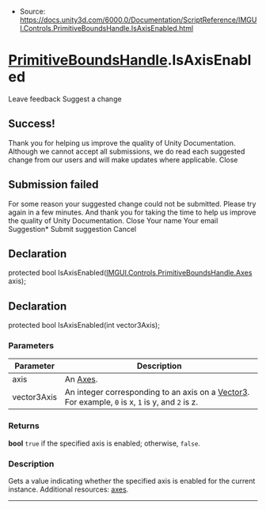 * Source: https://docs.unity3d.com/6000.0/Documentation/ScriptReference/IMGUI.Controls.PrimitiveBoundsHandle.IsAxisEnabled.html

#  [PrimitiveBoundsHandle](https://docs.unity3d.com/6000.0/Documentation/ScriptReference/IMGUI.Controls.PrimitiveBoundsHandle.html).IsAxisEnabled
Leave feedback
Suggest a change
## Success!
Thank you for helping us improve the quality of Unity Documentation. Although we cannot accept all submissions, we do read each suggested change from our users and will make updates where applicable.
Close
## Submission failed
For some reason your suggested change could not be submitted. Please <a>try again</a> in a few minutes. And thank you for taking the time to help us improve the quality of Unity Documentation.
Close
Your name Your email Suggestion* Submit suggestion
Cancel
## Declaration
protected bool IsAxisEnabled([IMGUI.Controls.PrimitiveBoundsHandle.Axes](https://docs.unity3d.com/6000.0/Documentation/ScriptReference/IMGUI.Controls.PrimitiveBoundsHandle.Axes.html) axis); 
## Declaration
protected bool IsAxisEnabled(int vector3Axis); 
### Parameters
Parameter | Description  
---|---  
axis | An [Axes](https://docs.unity3d.com/6000.0/Documentation/ScriptReference/IMGUI.Controls.PrimitiveBoundsHandle.Axes.html).  
vector3Axis | An integer corresponding to an axis on a [Vector3](https://docs.unity3d.com/6000.0/Documentation/ScriptReference/Vector3.html). For example, `0` is x, `1` is y, and `2` is z.  
### Returns
**bool** `true` if the specified axis is enabled; otherwise, `false`. 
### Description
Gets a value indicating whether the specified axis is enabled for the current instance.
Additional resources: [axes](https://docs.unity3d.com/6000.0/Documentation/ScriptReference/IMGUI.Controls.PrimitiveBoundsHandle-axes.html).
* * *
